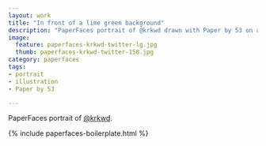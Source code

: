 ```yaml
---
layout: work
title: "In front of a lime green background"
description: "PaperFaces portrait of @krkwd drawn with Paper by 53 on an iPad."
image: 
  feature: paperfaces-krkwd-twitter-lg.jpg
  thumb: paperfaces-krkwd-twitter-150.jpg
category: paperfaces
tags: 
- portrait
- illustration
- Paper by 53

---
```


PaperFaces portrait of [@krkwd](http://twitter.com/krkwd).

{% include paperfaces-boilerplate.html %}